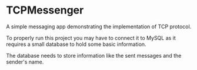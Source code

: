 # TCPMessenger
A simple messaging app demonstrating the implementation of TCP protocol.

To properly run this project you may have to connect it to MySQL as it requires a small database to hold some basic information.

The database needs to store information like the sent messages and the sender's name.
